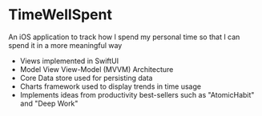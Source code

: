 # TimeWellSpent
An iOS application to track how I spend my personal time so that I can spend it in a more meaningful way

* Views implemented in SwiftUI
* Model View View-Model (MVVM) Architecture
* Core Data store used for persisting data
* Charts framework used to display trends in time usage
* Implements ideas from productivity best-sellers such as "AtomicHabit" and "Deep Work"
